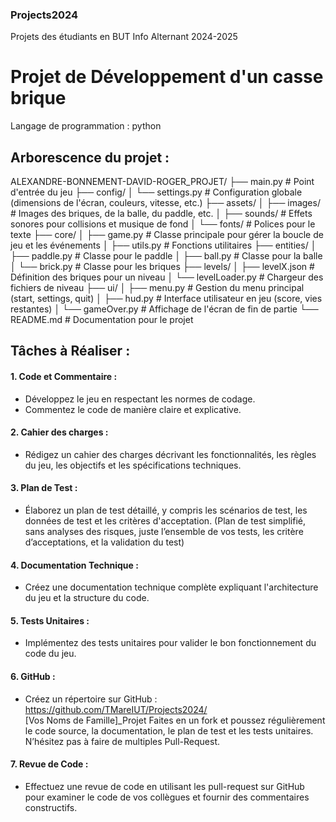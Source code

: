 ### Projects2024
Projets des étudiants en BUT Info Alternant 2024-2025

# Projet de Développement d'un casse brique
Langage de programmation : python

## Arborescence du projet :

ALEXANDRE-BONNEMENT-DAVID-ROGER_PROJET/
├── main.py               # Point d'entrée du jeu
├── config/
│   └── settings.py       # Configuration globale (dimensions de l'écran, couleurs, vitesse, etc.)
├── assets/
│   ├── images/           # Images des briques, de la balle, du paddle, etc.
│   ├── sounds/           # Effets sonores pour collisions et musique de fond
│   └── fonts/            # Polices pour le texte
├── core/
│   ├── game.py           # Classe principale pour gérer la boucle de jeu et les événements
│   ├── utils.py          # Fonctions utilitaires
├── entities/
│   ├── paddle.py         # Classe pour le paddle
│   ├── ball.py           # Classe pour la balle
│   └── brick.py          # Classe pour les briques
├── levels/
│   ├── levelX.json      # Définition des briques pour un niveau
│   └── levelLoader.py   # Chargeur des fichiers de niveau
├── ui/
│   ├── menu.py           # Gestion du menu principal (start, settings, quit)
│   ├── hud.py            # Interface utilisateur en jeu (score, vies restantes)
│   └── gameOver.py      # Affichage de l'écran de fin de partie
└── README.md             # Documentation pour le projet


## Tâches à Réaliser :

#### 1.	Code et Commentaire :
-	Développez le jeu en respectant les normes de codage.
-	Commentez le code de manière claire et explicative.
#### 2.	Cahier des charges :
-	Rédigez un cahier des charges décrivant les fonctionnalités, les règles du jeu, les objectifs et les spécifications techniques.
#### 3.	Plan de Test :
-	Élaborez un plan de test détaillé, y compris les scénarios de test, les données de test et les critères d'acceptation. (Plan de test simplifié, sans analyses des risques, juste l’ensemble de vos tests, les critère d’acceptations, et la validation du test)
#### 4.	Documentation Technique :
-	Créez une documentation technique complète expliquant l'architecture du jeu et la structure du code.
#### 5.	Tests Unitaires :
-	Implémentez des tests unitaires pour valider le bon fonctionnement du code du jeu.
#### 6.	GitHub :
-	Créez un répertoire sur GitHub : https://github.com/TMareIUT/Projects2024/  
[Vos Noms de Famille]_Projet
Faites en un fork et poussez régulièrement le code source, la documentation, le plan de test et les tests unitaires. N’hésitez pas à faire de multiples Pull-Request.
#### 7.	Revue de Code :
-	Effectuez une revue de code en utilisant les pull-request sur GitHub pour examiner le code de vos collègues et fournir des commentaires constructifs.